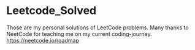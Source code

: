 # Leetcode_Solved

Those are my personal solutions of LeetCode problems.
Many thanks to NeetCode for teaching me on my current coding-journey.
https://neetcode.io/roadmap
